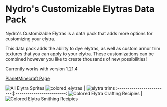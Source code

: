 # Nydro's Customizable Elytras Data Pack
Nydro's Customizable Elytras is a data pack that adds more options for customizing your elytra.

This data pack adds the ability to dye elytras, as well as custom armor trim textures that you can apply to your elytra. These customizations can be combined however you like to create thousands of new possibilities!

Currently works with version 1.21.4


[PlanetMinecraft Page](https://www.planetminecraft.com/data-pack/customizable-elytras-1-21-4/)

![All Elytra Sprites](https://github.com/user-attachments/assets/a98efe2a-51df-4432-b041-aa7be1a8d391)
![colored_elytras](https://github.com/user-attachments/assets/80fa76e6-f748-47ea-afed-a5eba10d2406) |  ![elytra trims](https://github.com/user-attachments/assets/bf028037-84dd-48b1-b226-8b2153bdad5f)
:-------------------------:|:-------------------------:
![Colored Elytra Crafting Recipies](https://github.com/user-attachments/assets/4230e655-81c2-43a7-9f41-3352049e6e31)  |  ![Colored Elytra Smithing Recipies](https://github.com/user-attachments/assets/39f54257-bc81-400b-93dd-9fd4ca1b02b7)




